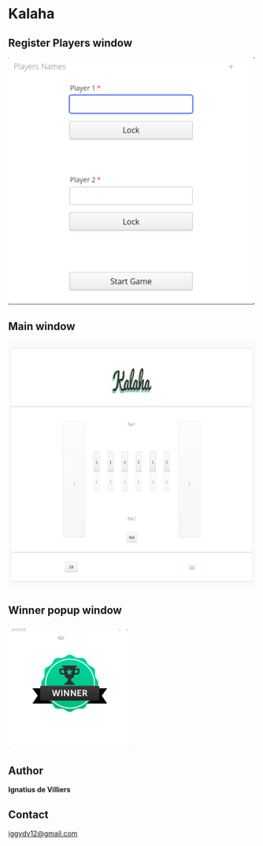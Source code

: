# Kalaha

## Register Players window
<p align="left">
  <img width="500" height="500" src="https://github.com/iggydv/Kalaha/blob/master/screenshots/player-screen.png">
</p>

## Main window
<p align="left">
  <img width="800" height="500" src="https://github.com/iggydv/Kalaha/blob/master/screenshots/Kalaha-game.png">
</p>

## Winner popup window
<p align="left">
  <img width="250" height="250" src="https://github.com/iggydv/Kalaha/blob/master/screenshots/winner.png">

</p>

## Author

**Ignatius de Villiers**

## Contact
iggydv12@gmail.com

